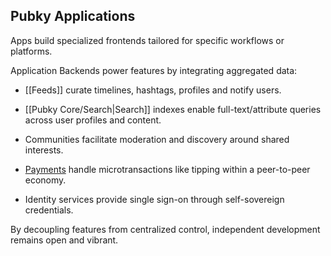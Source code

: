 ## Pubky Applications

Apps build specialized frontends tailored for specific workflows or platforms.

Application Backends power features by integrating aggregated data:

- [[Feeds]] curate timelines, hashtags, profiles and notify users.

- [[Pubky Core/Search|Search]] indexes enable full-text/attribute queries across user profiles and content.

- Communities facilitate moderation and discovery around shared interests.

- [Payments](Paykit.md) handle microtransactions like tipping within a peer-to-peer economy.

- Identity services provide single sign-on through self-sovereign credentials.

By decoupling features from centralized control, independent development remains open and vibrant.
